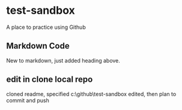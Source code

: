 # test-sandbox
A place to practice using Github
## Markdown Code
New to markdown, just added heading above.
## edit in clone local repo
cloned readme, specified c:\github\test-sandbox
edited, then plan to commit and push

